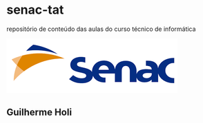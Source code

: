 # senac-tat
repositório de conteúdo das aulas do curso técnico de informática

![senac](https://github.com/guiH0l1/senac-tat/blob/main/UC1/assets/senac.png)

## Guilherme Holi
